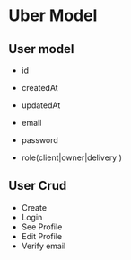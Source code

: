 # Uber Model

## User model

- id
- createdAt
- updatedAt

- email
- password
- role(client|owner|delivery )

## User Crud

- Create
- Login
- See Profile
- Edit Profile
- Verify email
